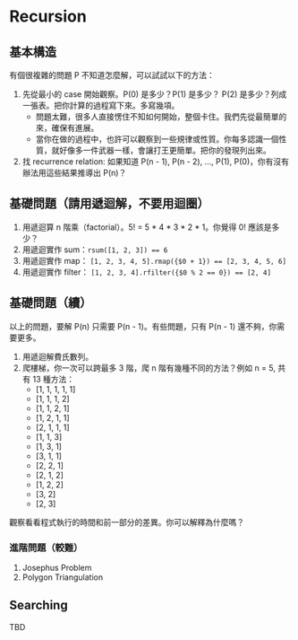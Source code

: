 # Recursion

## 基本構造

有個很複雜的問題 P 不知道怎麼解，可以試試以下的方法：

1. 先從最小的 case 開始觀察。P(0) 是多少？P(1) 是多少？ P(2) 是多少？列成一張表。把你計算的過程寫下來。多寫幾項。
    * 問題太難，很多人直接愣住不知如何開始，整個卡住。我們先從最簡單的來，確保有進展。
    * 當你在做的過程中，也許可以觀察到一些規律或性質。你每多認識一個性質，就好像多一件武器一樣，會讓打王更簡單。把你的發現列出來。
2. 找 recurrence relation: 如果知道 P(n - 1), P(n - 2), ..., P(1), P(0)，你有沒有辦法用這些結果推導出 P(n)？

## 基礎問題（請用遞迴解，不要用迴圈）

1. 用遞迴算 n 階乘（factorial）。5! = 5 * 4 * 3 * 2 * 1。你覺得 0! 應該是多少？
2. 用遞迴實作 sum：`rsum([1, 2, 3]) == 6`
3. 用遞迴實作 map： `[1, 2, 3, 4, 5].rmap({$0 + 1}) == [2, 3, 4, 5, 6]`
4. 用遞迴實作 filter： `[1, 2, 3, 4].rfilter({$0 % 2 == 0}) == [2, 4]`

## 基礎問題（續）

以上的問題，要解 P(n) 只需要 P(n - 1)。有些問題，只有 P(n - 1) 還不夠，你需要更多。

1. 用遞迴解費氏數列。
2. 爬樓梯，你一次可以跨最多 3 階，爬 n 階有幾種不同的方法？例如 n = 5, 共有 13 種方法：
    * [1, 1, 1, 1, 1]
    * [1, 1, 1, 2]
    * [1, 1, 2, 1]
    * [1, 2, 1, 1]
    * [2, 1, 1, 1]
    * [1, 1, 3]
    * [1, 3, 1]
    * [3, 1, 1]
    * [2, 2, 1]
    * [2, 1, 2]
    * [1, 2, 2]
    * [3, 2]
    * [2, 3]

觀察看看程式執行的時間和前一部分的差異。你可以解釋為什麼嗎？

### 進階問題（較難）

1. Josephus Problem
2. Polygon Triangulation

## Searching

TBD